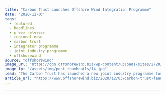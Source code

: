 ```yaml
---
title: "Carbon Trust Launches Offshore Wind Integration Programme"
date: "2020-12-03"
tags: 
  - featured
  - headlines
  - press releases
  - regional news
  - carbon trust
  - integrator programme
  - joint industry programme
  - offshorewind
source: "offshorewind"
image_url: "https://cdn.offshorewind.biz/wp-content/uploads/sites/2/2020/12/03110002/Carbon-Trust-Launches-Offshore-Wind-Integration-Programme.jpg"
image_fp: "/assets/img/post_thumbnails/14.jpg"
lead: "The Carbon Trust has launched a new joint industry programme focused on optimizing the"
article_url: "https://www.offshorewind.biz/2020/12/03/carbon-trust-launches-offshore-wind-integration-programme/"
---
```


---

